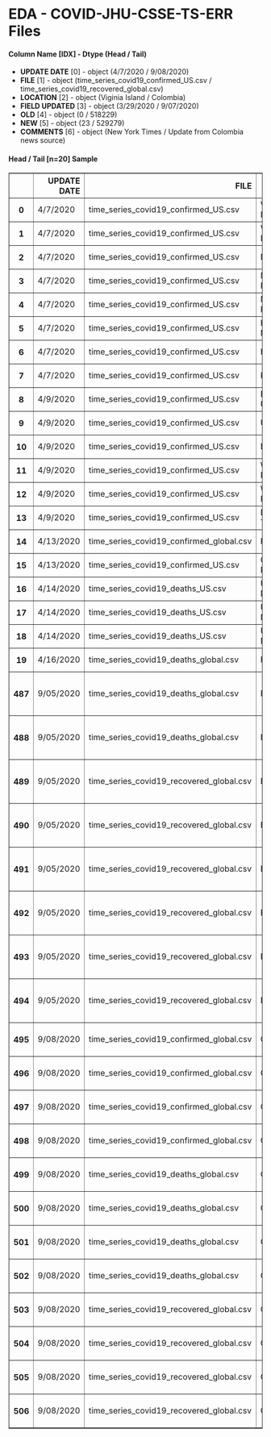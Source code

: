 # EDA - COVID-JHU-CSSE-TS-ERR Files 

#### Column Name [IDX] -  Dtype (Head / Tail) 
- **UPDATE DATE** [0] - object (4/7/2020 / 9/08/2020) 
- **FILE** [1] - object (time_series_covid19_confirmed_US.csv / time_series_covid19_recovered_global.csv) 
- **LOCATION** [2] - object (Viginia Island / Colombia) 
- **FIELD UPDATED** [3] - object (3/29/2020 / 9/07/2020) 
- **OLD** [4] - object (0 / 518229) 
- **NEW** [5] - object (23 / 529279) 
- **COMMENTS** [6] - object (New York Times / Update from Colombia news source) 



#### Head / Tail [n=20] Sample 

<table border="1" class="dataframe">
  <thead>
    <tr style="text-align: right;">
      <th></th>
      <th>UPDATE DATE</th>
      <th>FILE</th>
      <th>LOCATION</th>
      <th>FIELD UPDATED</th>
      <th>OLD</th>
      <th>NEW</th>
      <th>COMMENTS</th>
    </tr>
  </thead>
  <tbody>
    <tr>
      <th>0</th>
      <td>4/7/2020</td>
      <td>time_series_covid19_confirmed_US.csv</td>
      <td>Viginia Island</td>
      <td>3/29/2020</td>
      <td>0</td>
      <td>23</td>
      <td>New York Times</td>
    </tr>
    <tr>
      <th>1</th>
      <td>4/7/2020</td>
      <td>time_series_covid19_confirmed_US.csv</td>
      <td>Viginia Island</td>
      <td>3/30/2020</td>
      <td>0</td>
      <td>30</td>
      <td>New York Times</td>
    </tr>
    <tr>
      <th>2</th>
      <td>4/7/2020</td>
      <td>time_series_covid19_confirmed_US.csv</td>
      <td>DC, US</td>
      <td>3/21/2020</td>
      <td>0</td>
      <td>98</td>
      <td>New York Times</td>
    </tr>
    <tr>
      <th>3</th>
      <td>4/7/2020</td>
      <td>time_series_covid19_confirmed_US.csv</td>
      <td>Miami-Dade, FL</td>
      <td>3/19/2020</td>
      <td>0</td>
      <td>101</td>
      <td>New York Times</td>
    </tr>
    <tr>
      <th>4</th>
      <td>4/7/2020</td>
      <td>time_series_covid19_confirmed_US.csv</td>
      <td>Miami-Dade, FL</td>
      <td>3/20/2020</td>
      <td>0</td>
      <td>124</td>
      <td>New York Times</td>
    </tr>
    <tr>
      <th>5</th>
      <td>4/7/2020</td>
      <td>time_series_covid19_confirmed_US.csv</td>
      <td>Hillsborough, NH</td>
      <td>4/2/2020</td>
      <td>0</td>
      <td>163</td>
      <td>New York Times</td>
    </tr>
    <tr>
      <th>6</th>
      <td>4/7/2020</td>
      <td>time_series_covid19_confirmed_US.csv</td>
      <td>Harris, TX</td>
      <td>3/20/2020</td>
      <td>0</td>
      <td>55</td>
      <td>New York Times</td>
    </tr>
    <tr>
      <th>7</th>
      <td>4/7/2020</td>
      <td>time_series_covid19_confirmed_US.csv</td>
      <td>Kansas City</td>
      <td>3/21/2020</td>
      <td>0</td>
      <td>13</td>
      <td>New York Times</td>
    </tr>
    <tr>
      <th>8</th>
      <td>4/9/2020</td>
      <td>time_series_covid19_confirmed_US.csv</td>
      <td>Box Elder, UT</td>
      <td>3/20/2020</td>
      <td>13</td>
      <td>7</td>
      <td>New York Times</td>
    </tr>
    <tr>
      <th>9</th>
      <td>4/9/2020</td>
      <td>time_series_covid19_confirmed_US.csv</td>
      <td>Union, FL</td>
      <td>4/4/2020</td>
      <td>10</td>
      <td>2</td>
      <td>New York Times</td>
    </tr>
    <tr>
      <th>10</th>
      <td>4/9/2020</td>
      <td>time_series_covid19_confirmed_US.csv</td>
      <td>Daviess, KY</td>
      <td>3/28/2020</td>
      <td>33</td>
      <td>20</td>
      <td>New York Times</td>
    </tr>
    <tr>
      <th>11</th>
      <td>4/9/2020</td>
      <td>time_series_covid19_confirmed_US.csv</td>
      <td>Washington, RI</td>
      <td>4/2/2020</td>
      <td>46</td>
      <td>34</td>
      <td>New York Times</td>
    </tr>
    <tr>
      <th>12</th>
      <td>4/9/2020</td>
      <td>time_series_covid19_confirmed_US.csv</td>
      <td>West Feliciana, LA</td>
      <td>4/2/2020</td>
      <td>20</td>
      <td>10</td>
      <td>New York Times</td>
    </tr>
    <tr>
      <th>13</th>
      <td>4/9/2020</td>
      <td>time_series_covid19_confirmed_US.csv</td>
      <td>Davidson, TN</td>
      <td>4/2/2020</td>
      <td>617</td>
      <td>785</td>
      <td>New York Times</td>
    </tr>
    <tr>
      <th>14</th>
      <td>4/13/2020</td>
      <td>time_series_covid19_confirmed_global.csv</td>
      <td>Florida</td>
      <td>4/13/2020</td>
      <td>682619</td>
      <td>580619</td>
      <td>data source error</td>
    </tr>
    <tr>
      <th>15</th>
      <td>4/13/2020</td>
      <td>time_series_covid19_confirmed_US.csv</td>
      <td>Okaloosa, Florida</td>
      <td>4/13/2020</td>
      <td>102103</td>
      <td>103</td>
      <td>data source error</td>
    </tr>
    <tr>
      <th>16</th>
      <td>4/14/2020</td>
      <td>time_series_covid19_deaths_US.csv</td>
      <td>Unassigned, NY</td>
      <td>4/3/2020</td>
      <td>955</td>
      <td>623</td>
      <td>NaN</td>
    </tr>
    <tr>
      <th>17</th>
      <td>4/14/2020</td>
      <td>time_series_covid19_deaths_US.csv</td>
      <td>Unassigned, NY</td>
      <td>4/4/2020</td>
      <td>1173</td>
      <td>427</td>
      <td>NaN</td>
    </tr>
    <tr>
      <th>18</th>
      <td>4/14/2020</td>
      <td>time_series_covid19_deaths_US.csv</td>
      <td>Unassigned, NY</td>
      <td>4/5/2020</td>
      <td>1260</td>
      <td>338</td>
      <td>NaN</td>
    </tr>
    <tr>
      <th>19</th>
      <td>4/16/2020</td>
      <td>time_series_covid19_deaths_global.csv</td>
      <td>France</td>
      <td>4/1/2020</td>
      <td>4032</td>
      <td>4403</td>
      <td>add 371 decesEhpad</td>
    </tr>
    <tr>
      <th>487</th>
      <td>9/05/2020</td>
      <td>time_series_covid19_deaths_global.csv</td>
      <td>Bahamas</td>
      <td>8/25/2020</td>
      <td>29</td>
      <td>48</td>
      <td>Update from Bahamas press release</td>
    </tr>
    <tr>
      <th>488</th>
      <td>9/05/2020</td>
      <td>time_series_covid19_deaths_global.csv</td>
      <td>Bahamas</td>
      <td>8/26/2020</td>
      <td>29</td>
      <td>48</td>
      <td>Update from Bahamas press release</td>
    </tr>
    <tr>
      <th>489</th>
      <td>9/05/2020</td>
      <td>time_series_covid19_recovered_global.csv</td>
      <td>Bahamas</td>
      <td>8/22/2020</td>
      <td>221</td>
      <td>227</td>
      <td>Update from Bahamas press release</td>
    </tr>
    <tr>
      <th>490</th>
      <td>9/05/2020</td>
      <td>time_series_covid19_recovered_global.csv</td>
      <td>Bahamas</td>
      <td>8/23/2020</td>
      <td>227</td>
      <td>634</td>
      <td>Update from Bahamas press release</td>
    </tr>
    <tr>
      <th>491</th>
      <td>9/05/2020</td>
      <td>time_series_covid19_recovered_global.csv</td>
      <td>Bahamas</td>
      <td>8/24/2020</td>
      <td>227</td>
      <td>634</td>
      <td>Update from Bahamas press release</td>
    </tr>
    <tr>
      <th>492</th>
      <td>9/05/2020</td>
      <td>time_series_covid19_recovered_global.csv</td>
      <td>Bahamas</td>
      <td>8/25/2020</td>
      <td>227</td>
      <td>634</td>
      <td>Update from Bahamas press release</td>
    </tr>
    <tr>
      <th>493</th>
      <td>9/05/2020</td>
      <td>time_series_covid19_recovered_global.csv</td>
      <td>Bahamas</td>
      <td>8/26/2020</td>
      <td>227</td>
      <td>733</td>
      <td>Update from Bahamas press release</td>
    </tr>
    <tr>
      <th>494</th>
      <td>9/05/2020</td>
      <td>time_series_covid19_recovered_global.csv</td>
      <td>Bahamas</td>
      <td>8/27/2020</td>
      <td>227</td>
      <td>742</td>
      <td>Update from Bahamas press release</td>
    </tr>
    <tr>
      <th>495</th>
      <td>9/08/2020</td>
      <td>time_series_covid19_confirmed_global.csv</td>
      <td>Colombia</td>
      <td>8/22/2020</td>
      <td>522138</td>
      <td>533103</td>
      <td>Update from Colombia news source</td>
    </tr>
    <tr>
      <th>496</th>
      <td>9/08/2020</td>
      <td>time_series_covid19_confirmed_global.csv</td>
      <td>Colombia</td>
      <td>9/04/2020</td>
      <td>641574</td>
      <td>650063</td>
      <td>Update from Colombia news source</td>
    </tr>
    <tr>
      <th>497</th>
      <td>9/08/2020</td>
      <td>time_series_covid19_confirmed_global.csv</td>
      <td>Colombia</td>
      <td>9/05/2020</td>
      <td>650055</td>
      <td>658456</td>
      <td>Update from Colombia news source</td>
    </tr>
    <tr>
      <th>498</th>
      <td>9/08/2020</td>
      <td>time_series_covid19_confirmed_global.csv</td>
      <td>Colombia</td>
      <td>9/07/2020</td>
      <td>666521</td>
      <td>671848</td>
      <td>Update from Colombia news source</td>
    </tr>
    <tr>
      <th>499</th>
      <td>9/08/2020</td>
      <td>time_series_covid19_deaths_global.csv</td>
      <td>Colombia</td>
      <td>8/22/2020</td>
      <td>16568</td>
      <td>16968</td>
      <td>Update from Colombia news source</td>
    </tr>
    <tr>
      <th>500</th>
      <td>9/08/2020</td>
      <td>time_series_covid19_deaths_global.csv</td>
      <td>Colombia</td>
      <td>9/04/2020</td>
      <td>20618</td>
      <td>20888</td>
      <td>Update from Colombia news source</td>
    </tr>
    <tr>
      <th>501</th>
      <td>9/08/2020</td>
      <td>time_series_covid19_deaths_global.csv</td>
      <td>Colombia</td>
      <td>9/05/2020</td>
      <td>20886</td>
      <td>21156</td>
      <td>Update from Colombia news source</td>
    </tr>
    <tr>
      <th>502</th>
      <td>9/08/2020</td>
      <td>time_series_covid19_deaths_global.csv</td>
      <td>Colombia</td>
      <td>9/07/2020</td>
      <td>21412</td>
      <td>21615</td>
      <td>Update from Colombia news source</td>
    </tr>
    <tr>
      <th>503</th>
      <td>9/08/2020</td>
      <td>time_series_covid19_recovered_global.csv</td>
      <td>Colombia</td>
      <td>8/22/2020</td>
      <td>348940</td>
      <td>359792</td>
      <td>Update from Colombia news source</td>
    </tr>
    <tr>
      <th>504</th>
      <td>9/08/2020</td>
      <td>time_series_covid19_recovered_global.csv</td>
      <td>Colombia</td>
      <td>9/04/2020</td>
      <td>489151</td>
      <td>498221</td>
      <td>Update from Colombia news source</td>
    </tr>
    <tr>
      <th>505</th>
      <td>9/08/2020</td>
      <td>time_series_covid19_recovered_global.csv</td>
      <td>Colombia</td>
      <td>9/05/2020</td>
      <td>498219</td>
      <td>507770</td>
      <td>Update from Colombia news source</td>
    </tr>
    <tr>
      <th>506</th>
      <td>9/08/2020</td>
      <td>time_series_covid19_recovered_global.csv</td>
      <td>Colombia</td>
      <td>9/07/2020</td>
      <td>518229</td>
      <td>529279</td>
      <td>Update from Colombia news source</td>
    </tr>
  </tbody>
</table>